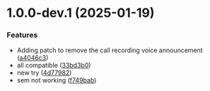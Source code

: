 # 1.0.0-dev.1 (2025-01-19)


### Features

* Adding patch to remove the call recording voice announcement ([a4046c3](https://github.com/Taknok/revanced-patches/commit/a4046c3e1724085b4a5a14ff63e42d311e11275d))
* all compatible ([33bd3b0](https://github.com/Taknok/revanced-patches/commit/33bd3b0df7949d0a368decd4b24426a6eed8c754))
* new try ([4d77982](https://github.com/Taknok/revanced-patches/commit/4d77982eddfba7ca2fc8c6b7ff272ee992130aa5))
* sem not working ([f749bab](https://github.com/Taknok/revanced-patches/commit/f749bab04153292f2188f5ada2ae0e91d34a0054))
